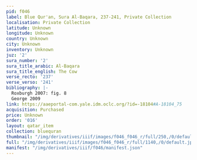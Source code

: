 ```yaml
---
pid: f046
label: Blue Qur'an, Sura Al-Baqara, 237-241, Private Collection
localisation: Private Collection
latitude: Unknown
longitude: Unknown
country: Unknown
city: Unknown
inventory: Unknown
juz: '2'
sura_number: '2'
sura_title_arabic: Al-Baqara
sura_title_english: The Cow
verse_recto: '237'
verse_verso: '241'
bibliography: |-
  Roxburgh 2007: fig. 8
  George 2009
link: https://aaeportal-com.yale.idm.oclc.org/?id=-18104#A-18104_75
acquisition: Purchased
price: Unknown
order: '016'
layout: qatar_item
collection: bluequran
thumbnail: "/img/derivatives/iiif/images/f046_f046_r/full/250,/0/default.jpg"
full: "/img/derivatives/iiif/images/f046_f046_r/full/1140,/0/default.jpg"
manifest: "/img/derivatives/iiif/f046/manifest.json"
---
```

